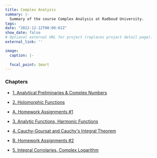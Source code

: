 ```yaml
---
title: Complex Analysis
summary: |-
  Summary of the course Complex Analysis at Radboud University. 
tags:
date: "2022-12-12T00:00:01Z"
show_date: false
# Optional external URL for project (replaces project detail page).
external_link: ''

image:
  caption: |-
        
  focal_point: Smart
---
```

### Chapters
- <u>[1. Analytical Preliminaries & Complex Numbers](Complex_Analysis_Preliminaries_Chapter_1.pdf)</u>

- <u>[2. Holomorphic Functions](Complex_Analysis_Chapter_2.pdf)</u>

- <u>[A. Homework Assignments #1](Complex_Analysis_Homework_Assignment_1.pdf)</u>

- <u>[3. Analytic Functions, Harmonic Functions](Complex_Analysis_Chapter_3.pdf)</u>

- <u>[4. Cauchy-Goursat and Cauchy's Integral Theorem](Complex_Analysis_Chapter_4.pdf)</u>

- <u>[B. Homework Assignments #2 ](Complex_Analysis_Homework_Assignment_2.pdf)</u>

- <u>[5. Integral Corrolaries, Complex Logarithm](.pdf)</u>
